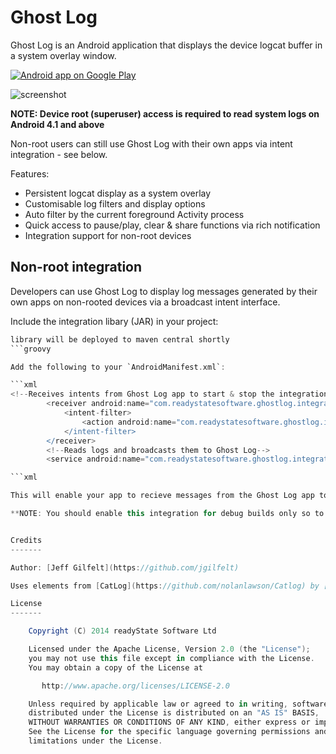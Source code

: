 Ghost Log
=========

Ghost Log is an Android application that displays the device logcat buffer in a system overlay window.

<a href="https://play.google.com/store/apps/details?id=com.readystatesoftware.ghostlog">
  <img alt="Android app on Google Play"
       src="https://developer.android.com/images/brand/en_app_rgb_wo_60.png" />
</a>

![screenshot](https://raw.github.com/jgilfelt/GhostLog/master/screens.png "screenshot")

**NOTE: Device root (superuser) access is required to read system logs on Android 4.1 and above**

Non-root users can still use Ghost Log with their own apps via intent integration - see below.

Features:

* Persistent logcat display as a system overlay
* Customisable log filters and display options
* Auto filter by the current foreground Activity process
* Quick access to pause/play, clear & share functions via rich notification
* Integration support for non-root devices


Non-root integration
--------------------

Developers can use Ghost Log to display log messages generated by their own apps on non-rooted devices via a broadcast intent interface.

Include the integration libary (JAR) in your project:

```groovy
library will be deployed to maven central shortly
```groovy

Add the following to your `AndroidManifest.xml`:

```xml
<!--Receives intents from Ghost Log app to start & stop the integration service-->
        <receiver android:name="com.readystatesoftware.ghostlog.integration.IntegrationReceiver" >
            <intent-filter>
                <action android:name="com.readystatesoftware.ghostlog.integration.COMMAND" />
            </intent-filter>
        </receiver>
        <!--Reads logs and broadcasts them to Ghost Log-->
        <service android:name="com.readystatesoftware.ghostlog.integration.IntegrationService" />

```xml

This will enable your app to recieve messages from the Ghost Log app to start and stop a service which will monitor and broadcast all log output generated by your application processes back to Ghost Log to display.

**NOTE: You should enable this integration for debug builds only so to avoid exposing log output to third parties in production (release) builds.**


Credits
-------

Author: [Jeff Gilfelt](https://github.com/jgilfelt)

Uses elements from [CatLog](https://github.com/nolanlawson/Catlog) by [Nolan Lawson](https://github.com/nolanlawson)

License
-------

    Copyright (C) 2014 readyState Software Ltd

    Licensed under the Apache License, Version 2.0 (the "License");
    you may not use this file except in compliance with the License.
    You may obtain a copy of the License at

       http://www.apache.org/licenses/LICENSE-2.0

    Unless required by applicable law or agreed to in writing, software
    distributed under the License is distributed on an "AS IS" BASIS,
    WITHOUT WARRANTIES OR CONDITIONS OF ANY KIND, either express or implied.
    See the License for the specific language governing permissions and
    limitations under the License.